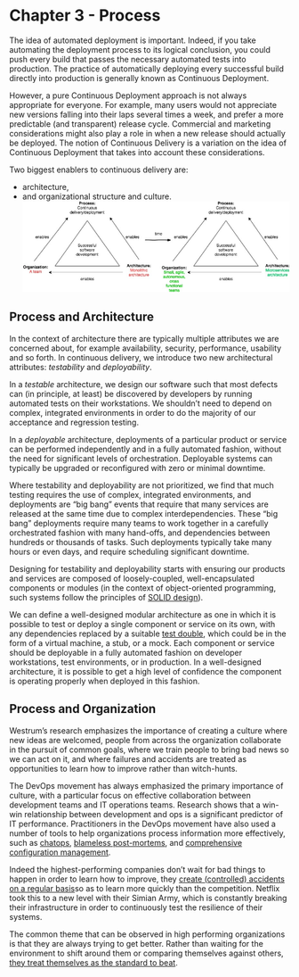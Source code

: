 # Chapter 3 - Process

The idea of automated deployment is important. Indeed, if you take automating the deployment process to its logical conclusion, you could push every build that passes the necessary automated tests into production. The practice of automatically deploying every successful build directly into production is generally known as Continuous Deployment.

However, a pure Continuous Deployment approach is not always appropriate for everyone. For example, many users would not appreciate new versions falling into their laps several times a week, and prefer a more predictable \(and transparent\) release cycle. Commercial and marketing considerations might also play a role in when a new release should actually be deployed. The notion of Continuous Delivery is a variation on the idea of Continuous Deployment that takes into account these considerations.

Two biggest enablers to continuous delivery are:

* architecture, 
* and organizational structure and culture.![](/assets/monolithicToMicroservices.jpg)

## Process and Architecture

In the context of architecture there are typically multiple attributes we are concerned about, for example availability, security, performance, usability and so forth. In continuous delivery, we introduce two new architectural attributes: _testability_ and _deployability_.

In a _testable_ architecture, we design our software such that most defects can \(in principle, at least\) be discovered by developers by running automated tests on their workstations. We shouldn’t need to depend on complex, integrated environments in order to do the majority of our acceptance and regression testing.

In a _deployable_ architecture, deployments of a particular product or service can be performed independently and in a fully automated fashion, without the need for significant levels of orchestration. Deployable systems can typically be upgraded or reconfigured with zero or minimal downtime.

Where testability and deployability are not prioritized, we find that much testing requires the use of complex, integrated environments, and deployments are “big bang” events that require that many services are released at the same time due to complex interdependencies. These “big bang” deployments require many teams to work together in a carefully orchestrated fashion with many hand-offs, and dependencies between hundreds or thousands of tasks. Such deployments typically take many hours or even days, and require scheduling significant downtime.

Designing for testability and deployability starts with ensuring our products and services are composed of loosely-coupled, well-encapsulated components or modules \(in the context of object-oriented programming, such systems follow the principles of [SOLID design](https://en.wikipedia.org/wiki/SOLID_%28object-oriented_design%29)\).

We can define a well-designed modular architecture as one in which it is possible to test or deploy a single component or service on its own, with any dependencies replaced by a suitable [test double](http://martinfowler.com/bliki/TestDouble.html), which could be in the form of a virtual machine, a stub, or a mock. Each component or service should be deployable in a fully automated fashion on developer workstations, test environments, or in production. In a well-designed architecture, it is possible to get a high level of confidence the component is operating properly when deployed in this fashion.

## Process and Organization

Westrum’s research emphasizes the importance of creating a culture where new ideas are welcomed, people from across the organization collaborate in the pursuit of common goals, where we train people to bring bad news so we can act on it, and where failures and accidents are treated as opportunities to learn how to improve rather than witch-hunts.

The DevOps movement has always emphasized the primary importance of culture, with a particular focus on effective collaboration between development teams and IT operations teams. Research shows that a win-win relationship between development and ops is a significant predictor of IT performance. Practitioners in the DevOps movement have also used a number of tools to help organizations process information more effectively, such as [chatops](https://www.youtube.com/watch?v=NST3u-GjjFw), [blameless post-mortems](http://www.slideshare.net/danmil30/how-to-run-a-postmortem-with-humans-not-robots-velocity-2013), and [comprehensive configuration management](https://continuousdelivery.com/foundations/configuration-management/).

Indeed the highest-performing companies don’t wait for bad things to happen in order to learn how to improve, they [create \(controlled\) accidents on a regular basis](http://queue.acm.org/detail.cfm?id=2371516)so as to learn more quickly than the competition. Netflix took this to a new level with their Simian Army, which is constantly breaking their infrastructure in order to continuously test the resilience of their systems.

The common theme that can be observed in high performing organizations is that they are always trying to get better. Rather than waiting for the environment to shift around them or comparing themselves against others, [they treat themselves as the standard to beat](https://continuousdelivery.com/2013/01/on-antifragility-in-systems-and-organizational-architecture/).




